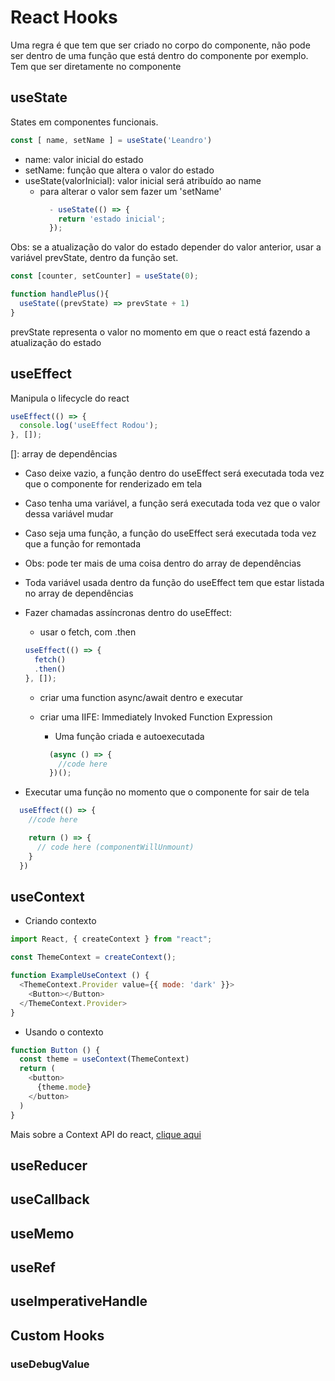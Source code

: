 # React Hooks
Uma regra é que tem que ser criado no corpo do componente, não pode ser dentro de uma função que está dentro do componente por exemplo. Tem que ser diretamente no componente

## useState
States em componentes funcionais. <br />
```js
const [ name, setName ] = useState('Leandro')
```

- name: valor inicial do estado
- setName: função que altera o valor do estado
- useState(valorInicial): valor inicial será atribuído ao name
  - para alterar o valor sem fazer um 'setName'
    ```js
      - useState(() => {
        return 'estado inicial';
      });
    ```

Obs: se a atualização do valor do estado depender do valor anterior, usar a variável prevState, dentro da função set.

```js
const [counter, setCounter] = useState(0);

function handlePlus(){
  useState((prevState) => prevState + 1)
}
```

prevState representa o valor no momento em que o react está fazendo a atualização do estado

## useEffect
Manipula o lifecycle do react

```js
useEffect(() => {
  console.log('useEffect Rodou');
}, []);
```

[]: array de dependências
  - Caso deixe vazio, a função dentro do useEffect será executada toda vez que o componente for renderizado em tela
  - Caso tenha uma variável, a função será executada toda vez que o valor dessa variável mudar
  - Caso seja uma função, a função do useEffect será executada toda vez que a função for remontada
  - Obs: pode ter mais de uma coisa dentro do array de dependências
- Toda variável usada dentro da função do useEffect tem que estar listada no array de dependências

- Fazer chamadas assíncronas dentro do useEffect:
  - usar o fetch, com .then
  ```js
  useEffect(() => {
    fetch()
    .then()
  }, []);
  ```

  - criar uma function async/await dentro e executar

  - criar uma IIFE: Immediately Invoked Function Expression
    - Uma função criada e autoexecutada
    ```js
      (async () => {
        //code here
      })();
    ```

- Executar uma função no momento que o componente for sair de tela
```js
  useEffect(() => {
    //code here

    return () => {
      // code here (componentWillUnmount)
    }
  })
```


## useContext
- Criando contexto
```js
import React, { createContext } from "react";

const ThemeContext = createContext();

function ExampleUseContext () {
  <ThemeContext.Provider value={{ mode: 'dark' }}>
    <Button></Button>
  </ThemeContext.Provider>
}

```

- Usando o contexto
```js
function Button () {
  const theme = useContext(ThemeContext)
  return (
    <button>
      {theme.mode}
    </button>
  )
}

```
Mais sobre a Context API do react, [clique aqui](../README.md#context-api)

## useReducer


## useCallback


## useMemo


## useRef


## useImperativeHandle


## Custom Hooks


### useDebugValue